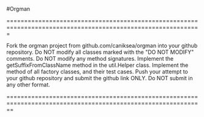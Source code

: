 #Orgman

=============================================================================================================

Fork the orgman project from github.com/caniksea/orgman into your github repository.
Do NOT modify all classes marked with the "DO NOT MODIFY" comments.
Do NOT modify any method signatures.
Implement the getSuffixFromClassName method in the util.Helper class.
Implement the method of all factory classes, and their test cases.
Push your attempt to your github repository and submit the github link ONLY. Do NOT submit in any other format.

==============================================================================================================
